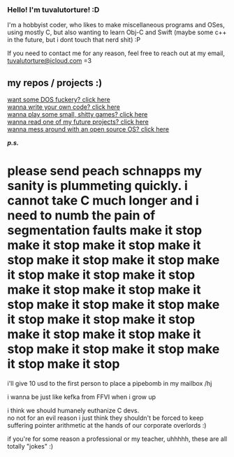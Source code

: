  ### Hello! I'm tuvalutorture! :D

I'm a hobbyist coder, who likes to make miscellaneous programs and OSes, using mostly C, but also wanting to learn Obj-C and Swift (maybe some c++ in the future, but i dont touch that nerd shit) :P 

If you need to contact me for any reason, feel free to reach out at my email, tuvalutorture@icloud.com =3

## my repos / projects :)

[want some DOS fuckery? click here](https://github.com/tuvalutorture/DOS-Paint)  
[wanna write your own code? click here](https://github.com/tuvalutorture/SIMAS)  
[wanna play some small, shitty games? click here](https://github.com/tuvalutorture/game-collection)  
[wanna read one of my future projects? click here](https://github.com/tuvalutorture/J-nanin_Engine)  
[wanna mess around with an open source OS? click here](https://github.com/turrnutorg/beacon)  

***p.s.***  
# please send peach schnapps my sanity is plummeting quickly. i cannot take C much longer and i need to numb the pain of segmentation faults make it stop make it stop make it stop make it stop make it stop make it stop make it stop make it stop make it stop make it stop make it stop make it stop make it stop make it stop make it stop make it stop make it stop make it stop make it stop make it stop make it stop make it stop make it stop make it stop

i'll give 10 usd to the first person to place a pipebomb in my mailbox /hj

i wanna be just like kefka from FFVI when i grow up

i think we should humanely euthanize C devs.  
no not for an evil reason i just think they shouldn't be forced to keep suffering pointer arithmetic at the hands of our corporate overlords :)

if you're for some reason a professional or my teacher, uhhhhh, these are all totally "jokes" :)
